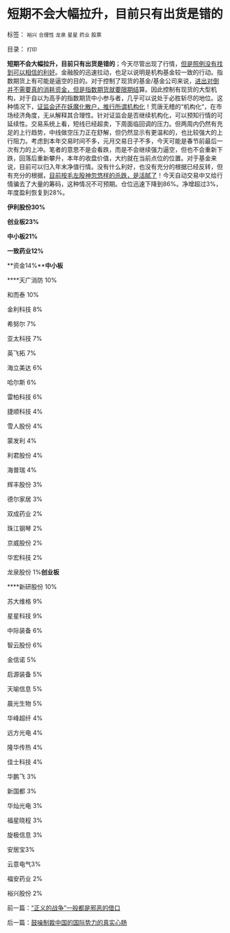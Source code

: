 # 短期不会大幅拉升，目前只有出货是错的

标签： `裕兴` `合理性` `龙泉` `星星` `药业` `股票` 

目录： `打印`

**短期不会大幅拉升，目前只有出货是错的**；今天尽管出现了行情，[但是照例没有找到可以相信的利好](../../../2012/12/5/消息不是A股波动原因，股神创作的消息，和技术分析.md)。金融股的迅速拉动，也足以说明是机构基金较一致的行动。指数期货上有可能是逼空的目的。对于控制了现货的基金/基金公司来说，[进出对倒并不需要真的消耗资金，但是指数期货就要限期结](../../../2012/11/27/指数期货证伪了对散户的妖魔化之“散户市”.md)算。因此控制有现货的大型机构，对于自以为高手的指数期货中小参与者，几乎可以说处于必胜斩尽的地位。这种情况下，[证监会还在妖魔化散户，推行所谓机构化](../../../2011/6/20/管理层应反思为“A股机构化”而妖魔化散户.md)！荒唐无稽的“机构化”，在市场经济角度，无从解释其合理性。针对证监会是否继续机构化，可以预知行情的可延续性。交易系统上看，短线已经超卖，下周面临回调的压力。但两周内仍然有充足的上行趋势，中线做空压力正在舒解，但仍然显示有更温和的，也比较强大的上行阻力。考虑到本年交易时间不多，元月交易日子不多，今天可能是春节前最后一次有力的上冲。笔者的意思不是会看跌，而是不会继续强力逼空，但也不会重新下跌，回落后重新攀升，本年的收盘价值，大约就在当前点位的位置。对于基金来说，目前可以归入年末净值行情。没有什么利好，也没有充分的根据已经反转，但有充分的根据，[目前按毛左股神忽悠样的杀跌，是活腻了](../../../2012/12/10/有毛左股神，还有毛左色鬼.md)！今天自动交易中又给行情骗去了大量的筹码，这种情况不可预期。仓位迅速下降到86%。净增超过3%，年度盈利恢复到28%。

**伊利股份30%**

**创业板23%**

**中小板21%**

**一致药业12%**

**资金14%****中小板**

****天广消防 10%

和而泰 10%

金利科技 8%

希努尔 7%

亚太科技 7%

英飞拓 7%

海立美达 6%

哈尔斯 6%

雷柏科技 6%

捷顺科技 4%

雪人股份 4%

蒙发利 4%

利君股份 4%

海普瑞 4%

辉丰股份 3%

德尔家居 3%

双成药业 2%

珠江钢琴 2%

京威股份 2%

华宏科技 2%

龙泉股份 1%**创业板**

****新研股份 10%

苏大维格 9%

星星科技 9%

中际装备 6%

智云股份 6%

金信诺 5%

启源装备 5%

天喻信息 5%

晨光生物 5%

华峰超纤 4%

远方光电 4%

隆华传热 4%

佳士科技 4%

华鹏飞 3%

新国都 3%

华灿光电 3%

福星晓程 3%

旋极信息 3%

安居宝3%

云意电气3%

福安药业 2%

裕兴股份 2%

前一篇：[“正义的战争”一般都是邪恶的借口](../../../2012/12/14/“正义的战争”一般都是邪恶的借口.md)

后一篇：[鼓噪制裁中国的国际势力的真实心肠](../../../2012/12/15/鼓噪制裁中国的国际势力的真实心肠.md)